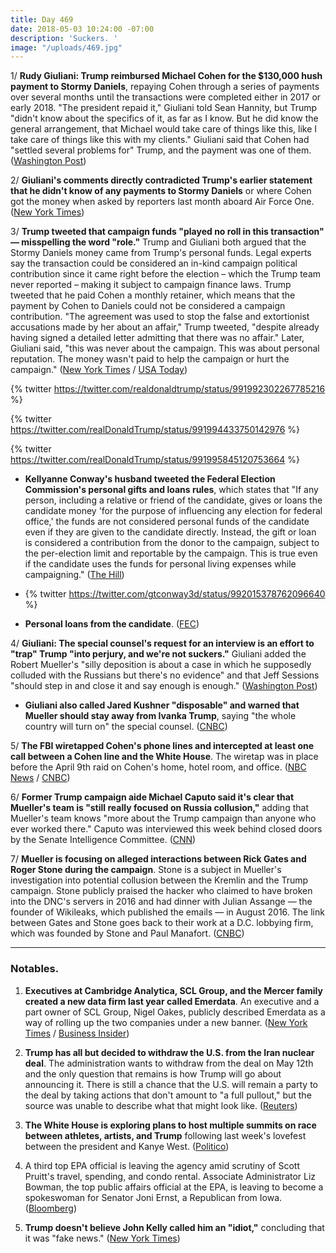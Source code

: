 ```yaml
---
title: Day 469
date: 2018-05-03 10:24:00 -07:00
description: 'Suckers. '
image: "/uploads/469.jpg"
---
```


1/ **Rudy Giuliani: Trump reimbursed Michael Cohen for the $130,000 hush payment to Stormy Daniels**, repaying Cohen through a series of payments over several months until the transactions were completed either in 2017 or early 2018. "The president repaid it," Giuliani told Sean Hannity, but Trump "didn't know about the specifics of it, as far as I know. But he did know the general arrangement, that Michael would take care of things like this, like I take care of things like this with my clients." Giuliani said that Cohen had "settled several problems for" Trump, and the payment was one of them. ([Washington Post](https://www.washingtonpost.com/world/national-security/giuliani-trump-repaid-lawyer-cohen-for-stormy-daniels-settlement/2018/05/02/526cde54-4e76-11e8-84a0-458a1aa9ac0a_story.html?utm_term=.953346ab1072))

2/ **Giuliani's comments directly contradicted Trump's earlier statement that he didn't know of any payments to Stormy Daniels** or where Cohen got the money when asked by reporters last month aboard Air Force One. ([New York Times](https://www.nytimes.com/2018/05/02/us/politics/trump-michael-cohen-stormy-daniels-giuliani.html))

3/ **Trump tweeted that campaign funds "played no roll in this transaction" — misspelling the word "role."** Trump and Giuliani both argued that the Stormy Daniels money came from Trump's personal funds. Legal experts say the transaction could be considered an in-kind campaign political contribution since it came right before the election – which the Trump team never reported – making it subject to campaign finance laws. Trump tweeted that he paid Cohen a monthly retainer, which means that the payment by Cohen to Daniels could not be considered a campaign contribution. "The agreement was used to stop the false and extortionist accusations made by her about an affair," Trump tweeted, "despite already having signed a detailed letter admitting that there was no affair." Later, Giuliani said, "this was never about the campaign. This was about personal reputation. The money wasn't paid to help the campaign or hurt the campaign." ([New York Times](https://www.nytimes.com/2018/05/03/us/politics/trump-cohen-giuliani.html) / [USA Today](https://www.usatoday.com/story/news/politics/2018/05/03/trump-acknowledges-stormy-daniels-payment-denies-affair/576135002/))

{% twitter https://twitter.com/realdonaldtrump/status/991992302267785216 %}

{% twitter https://twitter.com/realDonaldTrump/status/991994433750142976 %}

{% twitter https://twitter.com/realDonaldTrump/status/991995845120753664 %}

* **Kellyanne Conway's husband tweeted the Federal Election Commission's personal gifts and loans rules**, which states that "If any person, including a relative or friend of the candidate, gives or loans the candidate money 'for the purpose of influencing any election for federal office,' the funds are not considered personal funds of the candidate even if they are given to the candidate directly. Instead, the gift or loan is considered a contribution from the donor to the campaign, subject to the per-election limit and reportable by the campaign. This is true even if the candidate uses the funds for personal living expenses while campaigning." ([The Hill](http://thehill.com/blogs/blog-briefing-room/news/385988-conways-husband-shares-link-to-fec-rules-on-personal-loans))

* {% twitter https://twitter.com/gtconway3d/status/992015378762096640 %}

* **Personal loans from the candidate**. ([FEC](https://www.fec.gov/help-candidates-and-committees/handling-loans-debts-and-advances/personal-loans-candidate/))

4/ **Giuliani: The special counsel's request for an interview is an effort to "trap" Trump "into perjury, and we're not suckers."** Giuliani added the Robert Mueller's "silly deposition is about a case in which he supposedly colluded with the Russians but there's no evidence" and that Jeff Sessions "should step in and close it and say enough is enough." ([Washington Post](https://www.washingtonpost.com/politics/were-not-suckers-giuliani-says-he-wont-let-mueller-trap-trump-into-perjury/2018/05/03/65e0465c-4ebb-11e8-84a0-458a1aa9ac0a_story.html))

* **Giuliani also called Jared Kushner "disposable" and warned that Mueller should stay away from Ivanka Trump**, saying "the whole country will turn on" the special counsel. ([CNBC](https://www.cnbc.com/2018/05/03/rudy-giuliani-said-trumps-son-in-law-jared-kushner-is-disposable.html))

5/ **The FBI wiretapped Cohen's phone lines and intercepted at least one call between a Cohen line and the White House**. The wiretap was in place before the April 9th raid on Cohen's home, hotel room, and office. ([NBC News](https://www.nbcnews.com/politics/donald-trump/feds-tapped-trump-lawyer-michael-cohen-s-phones-n871011) / [CNBC](https://www.cnbc.com/2018/05/03/feds-tapped-phones-of-trump-lawyer-michael-cohen-and-caught-one-call-with-white-house-nbc-news.html))

6/ **Former Trump campaign aide Michael Caputo said it's clear that Mueller's team is "still really focused on Russia collusion,"** adding that Mueller's team knows "more about the Trump campaign than anyone who ever worked there." Caputo was interviewed this week behind closed doors by the Senate Intelligence Committee. ([CNN](https://www.cnn.com/2018/05/02/politics/michael-caputo-mueller-investigator/index.html))

7/ **Mueller is focusing on alleged interactions between Rick Gates and Roger Stone during the campaign**. Stone is a subject in Mueller's investigation into potential collusion between the Kremlin and the Trump campaign. Stone publicly praised the hacker who claimed to have broken into the DNC's servers in 2016 and had dinner with Julian Assange — the founder of Wikileaks, which published the emails — in August 2016. The link between Gates and Stone goes back to their work at a D.C. lobbying firm, which was founded by Stone and Paul Manafort. ([CNBC](https://www.cnbc.com/2018/05/03/mueller-focuses-on-links-between-roger-stone-trump-campaign-aide-gates.html))

---

### Notables.

1. **Executives at Cambridge Analytica, SCL Group, and the Mercer family created a new data firm last year called Emerdata**. An executive and a part owner of SCL Group, Nigel Oakes, publicly described Emerdata as a way of rolling up the two companies under a new banner. ([New York Times](https://www.nytimes.com/2018/05/02/us/politics/cambridge-analytica-shut-down.html) / [Business Insider](http://www.businessinsider.com/cambridge-analytica-could-rebrand-emerdata-2018-5))

2. **Trump has all but decided to withdraw the U.S. from the Iran nuclear deal**. The administration wants to withdraw from the deal on May 12th and the only question that remains is how Trump will go about announcing it. There is still a chance that the U.S. will remain a party to the deal by taking actions that don't amount to "a full pullout," but the source was unable to describe what that might look like. ([Reuters](https://www.reuters.com/article/us-iran-nuclear-usa/trump-has-all-but-decided-to-withdraw-from-iran-nuclear-deal-sources-idUSKBN1I331R))

3. **The White House is exploring plans to host multiple summits on race between athletes, artists, and Trump** following last week's lovefest between the president and Kanye West. ([Politico](https://www.politico.com/story/2018/05/02/kanye-west-white-house-summit-race-565631))

4. A third top EPA official is leaving the agency amid scrutiny of Scott Pruitt's travel, spending, and condo rental. Associate Administrator Liz Bowman, the top public affairs official at the EPA, is leaving to become a spokeswoman for Senator Joni Ernst, a Republican from Iowa. ([Bloomberg](https://www.bloomberg.com/news/articles/2018-05-03/another-top-epa-official-is-said-to-exit-amid-deepening-scrutiny))

5. **Trump doesn't believe John Kelly called him an "idiot,"** concluding that it was "fake news." ([New York Times](https://www.nytimes.com/2018/05/02/us/politics/kelly-trump-relationship.html))